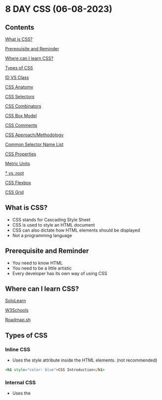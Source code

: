 # 8 DAY CSS (06-08-2023)

## Contents
[What is CSS?](https://github.com/HexeCalibre/KodeGo/blob/master/CSS.MD#what-is-css)

[Prerequisite and Reminder](https://github.com/HexeCalibre/KodeGo/blob/master/CSS.MD#prerequisite-and-reminder)

[Where can I learn CSS?](https://github.com/HexeCalibre/KodeGo/blob/master/CSS.MD#where-i-can-learn-css)

[Types of CSS](https://github.com/HexeCalibre/KodeGo/blob/master/CSS.MD#types-of-css)

[ID VS Class](https://github.com/HexeCalibre/KodeGo/blob/master/CSS.MD#id-vs-class-targeting-and-usage)

[CSS Anatomy](https://github.com/HexeCalibre/KodeGo/blob/master/CSS.MD#css-anatomy)

[CSS Selectors](https://github.com/HexeCalibre/KodeGo/blob/master/CSS.MD#what-is-css-selector)

[CSS Combinators](https://github.com/HexeCalibre/KodeGo/blob/master/CSS.MD#css-combinators)

[CSS Box Model](https://github.com/HexeCalibre/KodeGo/blob/master/CSS.MD#css-box-model)

[CSS Comments](https://github.com/HexeCalibre/KodeGo/blob/master/CSS.MD#importance-of-comments-in-css)

[CSS Approach/Methodology](https://github.com/HexeCalibre/KodeGo/blob/master/CSS.MD#css-approach-or-methodology)

[Common Selector Name List](https://github.com/HexeCalibre/KodeGo/blob/master/CSS.MD#common-selector-name-list)

[CSS Properties](https://github.com/HexeCalibre/KodeGo/blob/master/CSS.MD#css-property-names-and-functions)

[Metric Units](https://github.com/HexeCalibre/KodeGo/blob/master/CSS.MD#absolute-units)

[* vs :root](https://github.com/HexeCalibre/KodeGo/blob/master/CSS.MD#-vs-root)

[CSS Flexbox](https://github.com/HexeCalibre/KodeGo/blob/master/CSS.MD#css-flexbox)

[CSS Grid](https://github.com/HexeCalibre/KodeGo/blob/master/CSS.MD#css-grid)

## What is CSS?
- CSS stands for Cascading Style Sheet
- CSS is used to style an HTML document
- CSS can also dictate how HTML elements should be displayed
- Not a programming language

## Prerequisite and Reminder
- You need to know HTML
- You need to be a little artistic
- Every developer has its own way of using CSS

## Where can I learn CSS?

[SoloLearn](https://www.sololearn.com/users/login?returnUrl=%2Fprofile)

[W3Schools](https://www.w3schools.com/html/default.asp)

[Roadmap.sh](https://roadmap.sh/frontend)


## Types of CSS
### Inline CSS
- Uses the style attribute inside the HTML elements. (not recommended)
```html
<h1 style="color: blue">CSS Introduction</h1>
```
### Internal CSS
- Uses the <style> element inside the <head> of the HTML page.
 ```html
<head>
  <style type="text/css">
    h1 {
        color: green;
    }
  </style>
</head>
<body>
  <h1>CSS Introduction</h1>
</body>
```
### External CSS
- Uses an external CSS file which is linked by the <link> element inside the <head> of the HTML page.
 #### HTML file
 ```html
 <head>
  <link rel="stylesheet" href="css/style.css">
</head>
 ```
 #### CSS file
 ```css
body {
   font-family: 'Lato', sans-serif;
}
 ```
 
## ID vs Class: Targeting and Usage

In CSS, both IDs and classes are used for targeting specific elements, but they have distinct characteristics and purposes. Here's a comparison of IDs and classes, along with examples of how to target them:

### ID Selector

- Represents a unique identifier for an element.
- Denoted by the `#` symbol followed by the ID name.

Example:
```css
#my-id {
  /* Styles applied to the element with ID 'my-id' */
}
 ```
 
### Class Selector
- Represents a group or category of elements. Denoted by a dot (.) followed by the class name.
 
Example:
```css
.my-class {
  /* Styles applied to all elements with the class 'my-class' */
}
```
> To target an element by ID, use the ID selector with the corresponding ID name. For example, if you have an element with the ID of my-id, you can target it using #my-id in your CSS.
>
> To target elements by class, use the class selector with the corresponding class name. For example, if you have multiple elements with the class of my-class, you can target them using .my-class in your CSS.
>
> Remember to replace my-id and my-class with the actual ID and class names used in your HTML code.

 
## CSS Anatomy
> Knowing about CSS anatomy is important because it provides a structured understanding of the different components and terminology used in CSS. Understanding the roles and relationships between selectors, pseudo-?
> classes, declarations, property names, and property values helps in writing more efficient and targeted CSS code. It allows developers to style specific elements, apply different styles based on element states, and 
> control various aspects of element appearance and behavior.
 
 ![CSS Anatomy](images/cssanatomy3.png)
 
 | Term            | Description                                                     |
|-----------------|-----------------------------------------------------------------|
| Selector        | Specifies which HTML elements the CSS rules will be applied to.  |
| Pseudo Class    | Represents a specific state or condition of an element.          |
| Declaration     | Consists of a property name and value, separated by a colon.     |
| Property Name   | Identifies the specific CSS property to be modified.             |
| Property Value  | Specifies the desired value for the corresponding property.      |
 
 
## What is CSS Selector

CSS Selector is a pattern used to select and style specific elements on a web page. Selectors allow you to target elements based on their attributes, types, classes, or relationships with other elements.

There are five categories of CSS selectors:

| Category          | Function and Example                                               |
|-------------------|-------------------------------------------------------------------|
| Type Selector     | Targets elements based on their element type.                     |
| Class Selector    | Targets elements based on their class attribute.                  |
| ID Selector       | Targets elements based on their ID attribute.                     |
| Attribute Selector | Targets elements based on their attribute values.                 |
| Pseudo-class Selector | Targets elements based on special states or conditions.           |

### Type Selector
Type selector targets elements based on their element type.

Example: Select all `<h1>` elements on the page.
```css
h1 {
  color: red;
}
 ```
### Class Selector
Class selector targets elements based on their class attribute.

Example: Select all elements with the class "highlight".
```css
 .highlight {
  background-color: yellow;
}
```
### ID Selector
ID selector targets elements based on their ID attribute.

Example: Select the element with the ID "logo".
```css
 #logo {
  width: 100px;
}
```
### Attribute Selector
Attribute selector targets elements based on their attribute values.

Example: Select all elements with the attribute "target" set to "_blank".
 ```css
 [target="_blank"] {
  text-decoration: underline;
}
```
### Pseudo-class Selector
Pseudo-class selector targets elements based on special states or conditions.

Example: Select the first child of an element.
```css
 :first-child {
  font-weight: bold;
}
```
## CSS Combinators

A combinator is something that explains the relationship between the selectors.

A CSS selector can contain more than one simple selector. Between the simple selectors, we can include a combinator.

There are four different combinators in CSS:

| Combinator              | Description                                            | Example                                          |
|-------------------------|--------------------------------------------------------|--------------------------------------------------|
| Descendant Selector     | Matches all elements that are descendants of a specified element. | `div p` { background-color: yellow; }           |
| Child Selector          | Selects all elements that are the children of a specified element. | `parent > child` { /* CSS rules */ }            |
| Adjacent Sibling Selector | Selects an element that is directly after another specific element. | `element + sibling` { /* CSS rules */ }         |
| General Sibling Selector | Selects all elements that are next siblings of a specified element. | `element ~ sibling` { /* CSS rules */ }         |
 
 ## CSS Box Model

The CSS Box Model is a fundamental concept in CSS that describes how elements are laid out on the web page. It consists of four main components:

1. Content: It represents the actual content of the element, such as text, images, or other media.

2. Padding: It creates space around the content inside the element. It is transparent by default and can be set using the `padding` property.

3. Border: It is a line that surrounds the padding and content. It can be styled and customized using properties like `border-width`, `border-color`, and `border-style`.

4. Margin: It creates space outside the element, separating it from other elements on the page. It can be set using the `margin` property.

The diagram below illustrates the CSS Box Model:


![CSS Box Model](images/css_box_model.png)

 ## Importance of Comments in CSS

Comments in CSS are essential for several reasons:

1. **Documentation**: Comments allow you to document your CSS code, providing explanations, descriptions, or reminders for yourself and other developers who may work on the codebase. It helps improve code readability and maintainability.

2. **Code Organization**: Comments can be used to divide your CSS into logical sections, making it easier to navigate and understand. You can create headings or labels within your CSS file to indicate different styles for different sections of your webpage.

3. **Debugging and Troubleshooting**: Comments can be useful for troubleshooting CSS issues. By commenting out sections of code, you can quickly identify problematic styles or isolate specific sections that may be causing unexpected behavior. It helps in the debugging process and makes it easier to locate and fix errors.

4. **Collaboration**: Comments facilitate collaboration among developers working on the same project. They can provide explanations, suggestions, or feedback on specific CSS styles or sections. Comments also make it easier for others to understand your code and make changes or improvements if needed.

5. **Version Control**: Comments can serve as markers or indicators when using version control systems like Git. By adding comments to your CSS code, you can make it easier to track changes, understand the purpose behind specific modifications, and revert to previous versions if necessary.

Remember to use clear and concise comments that effectively convey the intended information without cluttering the code unnecessarily.

Including comments in your CSS code is a good practice that can greatly benefit both you and others who interact with your codebase.

 | Comment Template                              | Example                               |
|-----------------------------------------------|---------------------------------------|
| Single-line comment                          | `/* Comment goes here */`             |
| Multi-line comment                           | `/*                               */` |
| Section Heading comment                  | `/* ========== Section Name ========== */` |
| Description comment                          | `/* Description: Comment goes here */` |
| Author comment                                 | `/* Author: Your Name */`              |
| Date comment                                    | `/* Date: YYYY-MM-DD */`              |
| TODO comment                                   | `/* TODO: Task to be done */`         |
| Deprecated comment                       | `/* Deprecated: Reason for deprecation */` |
| Code snippet comment                       | `/* Code snippet: Description of the code */ */` |
 
 ### How to Comment
 ```css
 /* This is a comment */
 ```
 
## CSS approach or methodology
- refers to a set of principles and guidelines for organizing and structuring CSS code. It provides a systematic way to manage styles, improve code reusability, and enhance maintainability of CSS in web development projects.

 
 | CSS Approach                 | Description                                                                 |
| ---------------------------- | --------------------------------------------------------------------------- |
| Utility-based CSS            | Approach where small, single-purpose utility classes are used for styling.   |
| Component-based CSS          | Styling based on individual components, encapsulating HTML and CSS together. |
| Atomic CSS                   | Extremely granular approach where styles are defined as individual classes.  |
| Object-oriented CSS (OOCSS)  | Separates structure and skin in CSS, promoting code reuse and modularity.    |
| CSS-in-JS                    | CSS styles written directly in JavaScript or JavaScript-based frameworks.   |
| Modular CSS                  | Organizes CSS code into specific modules or layers for improved structure.   |
| BEM (Block Element Modifier) | Naming convention that helps create reusable and modular CSS components.     |
| ACSS (Attribute-Class CSS)   | Uses attributes as selectors, targeting elements based on attribute values.  |
| MCSS (MindBEMding CSS)       | Variant of BEM methodology that focuses on logical CSS structure.            |
| SASS/SCSS                    | CSS preprocessor that adds features like variables, nesting, and mixins.     |
| LESS                         | CSS preprocessor with similar features to SASS but with a different syntax. |
| Stylus                       | Expressive and dynamic CSS preprocessor with a minimalist syntax.            |
| PostCSS                      | CSS post-processor that enhances CSS with various plugins and transformations. |
| Critical CSS                 | Optimizes styles for above-the-fold content to improve initial page load.    |
| Functional CSS               | Small, composable CSS classes that focus on specific visual functions.       |
| Mobile-first CSS             | Approach where CSS styles are designed for mobile devices first.            |
| Responsive CSS               | Uses media queries to apply different styles based on device or viewport.    |
| Flexbox CSS                  | Layout system for creating flexible and responsive designs with CSS.         |
| CSS Grid Layout              | Grid-based layout system for creating complex and responsive web layouts.    |
| Inverted Triangle CSS (ITCSS)| CSS architecture that organizes styles based on specificity and inheritance. |
 
 
## Common Selector Name List
 | Selector Name | Function                                     |
|---------------|----------------------------------------------|
| `#header`     | Represents the header section of a webpage    |
| `#content`    | Represents the main content area              |
| `#sidebar`    | Represents a sidebar or secondary content     |
| `#footer`     | Represents the footer section of a webpage    |
| `#navigation` | Represents a navigation menu or links         |
| `#logo`       | Represents the website or brand logo          |
| `#banner`     | Represents a prominent banner or advertisement|
| `#carousel`   | Represents a carousel or image slider         |
| `#form`       | Represents a form element or form container   |
| `#modal`      | Represents a modal or dialog box              |
| `.container`  | Defines a container element or wrapper         |
| `.title`      | Applies styling to a title or heading          |
| `.button`     | Represents a button element                   |
| `.nav-link`   | Defines a navigation link or menu item         |
| `.card`       | Represents a card or card-like element         |
| `.menu`       | Represents a menu or navigation component     |
| `.section`    | Defines a section or content block             |
| `.highlight`  | Applies highlighting effect to an element      |
| `.text-muted` | Defines muted or subdued text                  |
| `.alert`      | Represents an alert or notification component  |

 
 ## CSS Property Names and Functions

| Property Name      | Function                               | Parameters (if available)                       |
|--------------------|----------------------------------------|-------------------------------------------------|
| `color`            | Sets the text color                    | Color value                                     |
| `background-color` | Sets the background color              | Color value                                     |
| `font-size`        | Sets the font size                     | Size value                                      |
| `font-family`      | Sets the font family                   | Font family name(s)                             |
| `text-align`       | Sets the horizontal alignment of text  | `left`, `right`, `center`, `justify`            |
| `margin`           | Sets the margin around an element      | Size value or `auto`                            |
| `padding`          | Sets the padding inside an element     | Size value or `auto`                            |
| `border`           | Sets the border style, width, and color| Style, width value, and color value              |
| `width`            | Sets the width of an element           | Size value or `auto`                            |
| `height`           | Sets the height of an element          | Size value or `auto`                            |
| `display`          | Sets how an element is displayed       | `block`, `inline`, `inline-block`, `flex`, etc.  |
| `position`         | Sets the positioning method of an element | `static`, `relative`, `absolute`, `fixed`, etc. |
| `float`            | Sets the horizontal alignment of an element | `left`, `right`, `none`                       |
| `text-decoration`  | Sets the decoration of text            | `none`, `underline`, `line-through`, etc.        |
| `text-transform`   | Sets the capitalization of text        | `capitalize`, `uppercase`, `lowercase`, `none`   |
| `box-shadow`       | Sets the shadow of an element          | Shadow parameters (e.g., color, offset, blur radius) |
| `transition`       | Sets the transition effects on an element | Transition parameters (e.g., property, duration) |
| `animation`        | Sets the animation effects on an element | Animation parameters (e.g., name, duration)      |
 
 ## Absolute Units
 - These units are considered absolute because they represent fixed measurements that do not change based on the context or size of other elements. They provide precise control over element dimensions, font sizes, and other properties.

 | Unit   | Description                                      | Example               |
|--------|--------------------------------------------------|-----------------------|
| cm     | Centimeters                                      | `width: 5cm;`         |
| mm     | Millimeters                                      | `font-size: 3mm;`     |
| in     | Inches                                           | `margin-top: 0.5in;`  |
| px     | Pixels                                           | `padding-left: 10px;` |
| pt     | Points (1pt = 1/72 of an inch)                    | `font-size: 12pt;`    |
| pc     | Picas (1pc = 12 points)                           | `line-height: 1.5pc;` |
| Q      | Quarter-millimeters                               | `border-width: 0.25Q;`|
| rem    | Relative to the root element's font size          | `margin-bottom: 1.5rem;` |
| vw     | Relative to the viewport width                    | `width: 50vw;`        |
| vh     | Relative to the viewport height                   | `height: 75vh;`       |
| vmin   | Relative to the smaller dimension of the viewport | `font-size: 3vmin;`   |
| vmax   | Relative to the larger dimension of the viewport  | `padding: 2vmax;`     |
 
 ## Relative Units
 - These units are considered relative because they are calculated based on some reference point or context. They allow for flexible and responsive designs, as they adapt to changes in the parent element, viewport size, or root font size.

 | Unit   | Description                                      | Example                |
|--------|--------------------------------------------------|------------------------|
| em     | Relative to the font-size of the element          | `margin: 1em;`         |
| ex     | Relative to the x-height of the font              | `line-height: 2ex;`    |
| ch     | Relative to the width of the "0" (zero) character | `width: 10ch;`         |
| %      | Relative to the parent element's property value   | `width: 50%;`          |
| fr     | Fractional unit                                  | `grid-template-columns: 1fr 2fr;` |
| rem    | Relative to the root element's font size          | `font-size: 1.2rem;`   |
| vw     | Relative to the viewport width                    | `width: 25vw;`         |
| vh     | Relative to the viewport height                   | `height: 50vh;`        |
| vmin   | Relative to the smaller dimension of the viewport | `font-size: 2vmin;`    |
| vmax   | Relative to the larger dimension of the viewport  | `padding: 3vmax;`      |

## * VS :root
> The * selector selects all elements in the document, allowing you to apply styles globally. It is often used for reset styles or to apply a common style to all elements.
>
> On the other hand, :root represents the root element of the document, which is usually the <html> tag. It allows you to target specific styles to the root element. This is particularly useful when defining CSS custom
> properties (variables) at the root level.
>
> Both * and :root can be used to apply styles, but they have different scopes and use cases.

| Symbol | Description                                                                         |
|--------|-------------------------------------------------------------------------------------|
| *      | Represents all elements in the document. It applies styles globally.               |
| :root  | Represents the root element of the document, which is typically the `<html>` tag.   |

## CSS Flexbox

CSS Flexbox is a layout module that provides a flexible way to align and distribute space among items within a container. It offers a responsive and efficient way to create dynamic and adaptive layouts for web pages.

### Usage

Flexbox is commonly used for the following scenarios:

1. **Creating Flexible Layouts**: Flexbox allows you to build flexible and responsive layouts, making it easier to adapt to different screen sizes and devices. It provides a powerful mechanism for arranging and aligning items within a container.

2. **Aligning and Distributing Space**: Flexbox provides various alignment and distribution options, allowing you to control how items are positioned within the container. It enables you to evenly distribute space, align items along the main or cross axis, and handle content overflow.

3. **Building Navigation and Menu Systems**: Flexbox is often used to create navigation menus or horizontal/vertical menus, where items need to be evenly spaced and aligned. It simplifies the process of creating flexible and dynamic navigation structures.

4. **Creating Card-Based Layouts**: Flexbox is suitable for building card-based layouts, such as grids of cards with equal height or variable heights. It enables you to achieve consistent spacing, alignment, and wrapping of cards within a container.

### Parameters and Description

Flexbox has several properties that control the layout and behavior of flex containers and flex items. Here are some of the key properties used in Flexbox:

| Property                | Description                                                                                                                                                                   |
|-------------------------|-------------------------------------------------------------------------------------------------------------------------------------------------------------------------------|
| `display`               | Specifies the element as a flex container.                                                                                                                                    |
| `flex-direction`        | Sets the direction of the flex container's main axis (row, row-reverse, column, or column-reverse).                                                                         |
| `justify-content`       | Defines how flex items are aligned and distributed along the main axis of the flex container.                                                                                |
| `align-items`           | Specifies how flex items are aligned along the cross axis of the flex container.                                                                                            |
| `flex-wrap`             | Determines whether flex items should wrap to multiple lines if there's not enough space on a single line.                                                                    |
| `flex-flow`             | A shorthand property that combines `flex-direction` and `flex-wrap` to set the direction and wrapping behavior of flex items in a single declaration.                        |
| `align-content`         | Defines how multiple lines of flex items are aligned and distributed along the cross axis of the flex container when there's extra space in the container's cross axis.      |
| `flex-grow`, `flex-shrink`, `flex-basis` | These three properties control how flex items grow, shrink, and establish their initial size. They are typically combined into the `flex` shorthand property.  |
| `order`                 | Specifies the order in which flex items appear in the flex container.                                                                                                         |
| `align-self`            | Overrides the `align-items` value for a specific flex item, allowing individual control over its alignment along the cross axis.                                              |

>These properties enable you to control the layout, alignment, and behavior of flex containers and their child flex items.
>
>Remember that Flexbox operates on two main axes: the main axis (defined by `flex-direction`) and the cross axis (perpendicular to the main axis). The properties mentioned above provide powerful tools for controlling how >flex items are distributed and aligned along these axes.
>
>By utilizing these Flexbox properties effectively, you can create flexible and responsive layouts with ease.

![CSS Flexbox Cheatsheet](images/css_flex_box.png)
 
## CSS Grid

CSS Grid is a layout module that provides a two-dimensional grid system for creating complex and responsive web layouts. It allows you to define rows and columns, and position items within the grid, providing powerful control over the layout structure.

### Usage

CSS Grid is commonly used for the following scenarios:

1. **Creating Grid-based Layouts**: CSS Grid provides a powerful grid system that allows you to create complex layouts with ease. You can define both rows and columns, and position items anywhere within the grid. This flexibility makes it ideal for creating grid-based designs, such as magazine-style layouts or multi-column content.

2. **Responsive Layouts**: CSS Grid offers built-in features for creating responsive layouts. You can define grid areas that automatically adjust their size and position based on the available space. This makes it easy to build layouts that adapt to different screen sizes and devices.

3. **Complex Grid Structures**: CSS Grid supports nested grids, allowing you to create complex grid structures. You can create grids within grids, which is useful for building intricate layouts with multiple levels of organization.

4. **Alignment and Spacing**: CSS Grid provides powerful alignment and spacing capabilities. You can control the alignment of items within cells, distribute space between rows and columns, and define gaps between grid tracks.

### Parameters and Description

CSS Grid has several properties that control the layout and behavior of grid containers and grid items. Here are some of the key properties used in CSS Grid:

| Property                | Description                                                                                                                                                                   |
|-------------------------|-------------------------------------------------------------------------------------------------------------------------------------------------------------------------------|
| `display`               | Specifies the element as a grid container.                                                                                                                                    |
| `grid-template-columns` | Defines the size and number of columns in a grid container.                                                                                                                   |
| `grid-template-rows`    | Defines the size and number of rows in a grid container.                                                                                                                      |
| `grid-template-areas`   | Specifies named grid areas within the grid container, allowing you to position grid items using a visual layout.                                                               |
| `grid-column-gap`       | Specifies the size of the gap between columns in a grid container.                                                                                                            |
| `grid-row-gap`          | Specifies the size of the gap between rows in a grid container.                                                                                                               |
| `justify-items`         | Defines how grid items are aligned along the inline axis (horizontal axis) within a grid cell.                                                                               |
| `align-items`           | Specifies how grid items are aligned along the block axis (vertical axis) within a grid cell.                                                                                |
| `justify-content`       | Determines how extra space in the grid container is distributed along the inline axis.                                                                                       |
| `align-content`         | Controls how extra space in the grid container is distributed along the block axis when there is extra space in the grid container.                                          |
| `grid-column-start`, `grid-column-end`, `grid-row-start`, `grid-row-end` | These properties define the placement and span of grid items within the grid container.                         |
| `grid-area`             | A shorthand property that combines `grid-row-start`, `grid-column-start`, `grid-row-end`, and `grid-column-end` to specify the placement and span of a grid item.        |

These properties allow you to define the grid structure, position grid items within the grid, and control the alignment and spacing of the items.

Remember that CSS Grid works with both rows and columns, and you can create complex layouts by combining and nesting grids. By utilizing these Grid properties effectively, you can create highly flexible and responsive layouts for your web pages.

 ![CSS Grid Cheatsheet](images/css_grid.png)





